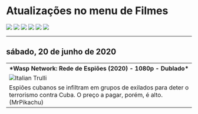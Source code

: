 <!--Copias não serão toleradas-->
# Atualizações no menu de Filmes
 [![](https://tinyurl.com/ydcxhx7f)](http://bit.ly/repokachu) [![](https://tinyurl.com/ybaflaxt)](https://vkodi.net/repo/) [![](https://tinyurl.com/ybcutyjq)](http://bit.ly/zipikachu) [![](https://tinyurl.com/yckqgysp)](https://linktr.ee/addonpikachu) [![](https://tinyurl.com/ybja3588)](https://tinyurl.com/grupopikachu) [![](https://tinyurl.com/y83so6xr)](https://t.me/addonpikachu)  
____
## sábado, 20 de junho de 2020

<table style="width:100%">
  <tr>
    <th><center> *Wasp Network: Rede de Espiões (2020) - 1080p - Dublado* </center></th>
  </tr>
  <tr>
    <td><img src="https://image.tmdb.org/t/p/original/72r4uAQGsa8KEv0DB2TpSu31lEB.jpg" alt="Italian Trulli"></td>
  </tr>
  <tr>
    <td>Espiões cubanos se infiltram em grupos de exilados para deter o terrorismo contra Cuba. O preço a pagar, porém, é alto. (MrPikachu)</td>
  </tr>
</table>
